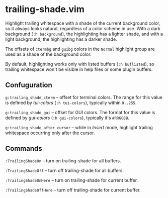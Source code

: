 # trailing-shade.vim

Highlight trailing whitespace with a shade of the current background color, so it always looks natural, regardless of a color scheme in use. With a dark background (`:h background`), the highlighting has a lighter shade, and with a light background, the highlighting has a darker shade.

The offsets of `ctermbg` and `guibg` colors in the `Normal` highlight group are used as a shade of the background color.

By default, highlighting works only with listed buffers (`:h buflisted`), so trailing whitespace won't be visible in help files or some plugin buffers.

## Confuguration

`g:trailing_shade_cterm` – offset for terminal colors. The range for this value is defined by *tui-colors* (`:h tui-colors`), typically within `0..255`.

`g:trailing_shade_gui` – offset for GUI colors. The format for this value is defined by *gui-colors* (`:h gui-colors`), typically it's `#RRGGBB`.

`g:trailing_shade_after_cursor` – while in *Insert* mode, highlight trailing whitespace occurring only after the cursor.

## Commands

`:TrailingShadeOn` – turn on trailing-shade for all buffers.

`:TrailingShadeOff` – turn off trailing-shade for all buffers.

`:TrailingShadeOnHere` – turn on trailing-shade for current buffer.

`:TrailingShadeOffHere` – turn off trailing-shade for current buffer.

